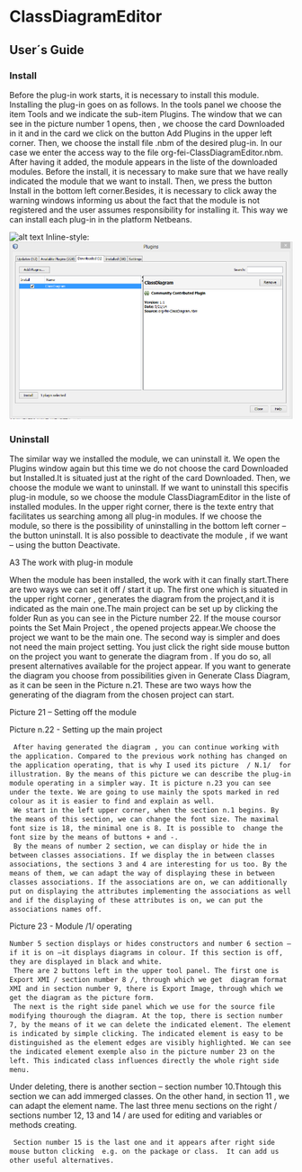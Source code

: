 # ClassDiagramEditor

## User´s Guide

### Install

Before the plug-in work starts, it is necessary to install this module. Installing the plug-in goes on as follows.
In the tools panel we choose the item Tools and we indicate the sub-item Plugins. The window that we can see in the picture number 1 opens, then ,  we choose the card Downloaded in it and  in the card we click on the button Add Plugins in the upper left corner. Then, we choose the install file .nbm of the desired plug-in. In our case we enter the access way to the file org-fei-ClassDiagramEditor.nbm. After having it added, the module appears in the liste of the downloaded modules. Before the install, it is necessary to make sure that we have really indicated the module that we want to install. Then, we press the button Install in the bottom left corner.Besides, it is necessary to click away the warning windows informing us about the fact that the module is not registered and the user assumes responsibility for installing it. This way we can install each plug-in in the platform Netbeans.

[logo]: https://github.com/ClassDiagramEditor/ClassDiagramEditor/tree/master/Images/picture1.png "Netbeans plug-in install"
![alt text][logo]
Inline-style: 
![alt text](/Images/picture1.png "Netbeans plug-in install")





### Uninstall


   The similar way we installed the module, we can uninstall it.   We open the Plugins window again but this time we do not choose the card  Downloaded but Installed.It is situated just at the right of the card Downloaded. Then, we choose the module we want to uninstall. If we want to uninstall this specifis plug-in module, so we choose the module ClassDiagramEditor in the liste of installed modules.  In the upper right corner, there is the texte entry that facilitates us searching among all plug-in modules.  If we choose the module, so there is the possibility of uninstalling in the bottom left corner – the button uninstall.  It is also possible   to deactivate the module , if we want – using the button Deactivate.                          
















A3  The work with plug-in module

When the module has been installed, the work with it can finally start.There are two ways we can set it off  / start it up.  The first one which is situated in the upper right corner , generates the diagram from the project,and it is indicated as the main one.The main project can be set up by clicking the folder Run as you can see in the Picture number 22.
If the mouse coursor points the Set Main Project , the opened projects appear.We choose the project we want to be the main one.
The second way is simpler and does not need the main project setting. You just click the right side mouse button on the project you want to generate the diagram from .
If you do so, all present alternatives available for the project appear. If you want to generate the diagram you choose from possibilities given in Generate Class Diagram, as it can be seen in the Picture n.21.
These are two ways how the generating of the diagram from the chosen project can start.


Picture 21 – Setting  off the module













Picture n.22  -  Setting up the main project

     After having generated the diagram , you can continue working with the application. Compared to the previous work nothing has changed on the application operating, that is why I used its picture  / N.1/  for illustration. By the means of this picture we can describe the plug-in module operating in a simpler way. It is picture n.23 you can see under the texte. We are going to use mainly the spots marked in red colour as it is easier to find and explain as well.
     We start in the left upper corner, when the section n.1 begins. By the means of this section, we can change the font size. The maximal font size is 18, the minimal one is 8. It is possible to  change the font size by the means of buttons + and -.
     By the means of number 2 section, we can display or hide the in between classes associations. If we display the in between classes  associations, the sections 3 and 4 are interesting for us too. By the means of them, we can adapt the way of displaying these in between classes associations. If the associations are on, we can additionally put on displaying the attributes implementing the associations as well and if the displaying of these attributes is on, we can put the associations names off.

















Picture 23  -  Module /1/ operating


    Number 5 section displays or hides constructors and number 6 section – if it is on –it displays diagrams in colour. If this section is off, they are displayed in black and white.
     There are 2 buttons left in the upper tool panel. The first one is Export XMI / section number 8 /, through which we get  diagram format XMI and in section number 9, there is Export Image, through which we get the diagram as the picture form.
     The next is the right side panel which we use for the source file modifying thourough the diagram. At the top, there is section number 7, by the means of it we can delete the indicated element. The element is indicated by simple clicking. The indicated element is easy to be distinguished as the element edges are visibly highlighted. We can see the indicated element exemple also in the picture number 23 on the left. This indicated class influences directly the whole right side menu.
Under deleting, there is  another section – section number 10.Thtough this section we can add immerged classes.
On the other hand, in section 11 , we can adapt the element name. The last three menu sections on the right / sections number 12, 13 and 14 / are used for editing and variables or methods creating.

     Section number 15 is the last one and it appears after right side mouse button clicking  e.g. on the package or class.  It can add us other useful alternatives.
